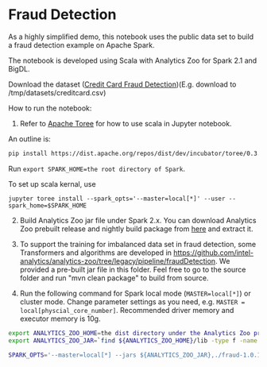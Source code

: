 # Fraud Detection
As a highly simplified demo, this notebook uses the public data set to build a fraud detection example on Apache Spark.

The notebook is developed using Scala with Analytics Zoo for Spark 2.1 and BigDL.


Download the dataset ([Credit Card Fraud Detection](https://www.kaggle.com/mlg-ulb/creditcardfraud/data))(E.g. download to /tmp/datasets/creditcard.csv)

How to run the notebook:

1. Refer to [Apache Toree](https://github.com/apache/incubator-toree/blob/master/README.md) for
how to use scala in Jupyter notebook.

An outline is:
```bash
pip install https://dist.apache.org/repos/dist/dev/incubator/toree/0.3.0-incubating-rc1/toree-pip/toree-0.3.0.tar.gz
```
Run `export SPARK_HOME=the root directory of Spark`.

To set up scala kernal, use
```
jupyter toree install --spark_opts='--master=local[*]' --user --spark_home=$SPARK_HOME
```

2. Build Analytics Zoo jar file under Spark 2.x.
You can download Analytics Zoo prebuilt release and nightly build package from [here](https://analytics-zoo.github.io/master/#release-download/) and extract it.

3. To support the training for imbalanced data set in fraud detection, some Transformers and algorithms are developed in 
https://github.com/intel-analytics/analytics-zoo/tree/legacy/pipeline/fraudDetection. We provided a pre-built jar file in this folder. Feel free to go to the source folder and run "mvn clean package" to build from source.

4. Run the following command for Spark local mode (`MASTER=local[*]`) or cluster mode. Change parameter settings as you need, e.g. `MASTER = local[physcial_core_number]`. Recommended driver memory and executor memory is 10g. 

```bash
export ANALYTICS_ZOO_HOME=the dist directory under the Analytics Zoo project that you extract from the downloaded zip package
export ANALYTICS_ZOO_JAR=`find ${ANALYTICS_ZOO_HOME}/lib -type f -name "analytics-zoo*jar-with-dependencies.jar"`

SPARK_OPTS='--master=local[*] --jars ${ANALYTICS_ZOO_JAR},./fraud-1.0.1-SNAPSHOT.jar --driver-memory 10g --executor-memory 10g' TOREE_OPTS='--nosparkcontext' jupyter notebook
```
